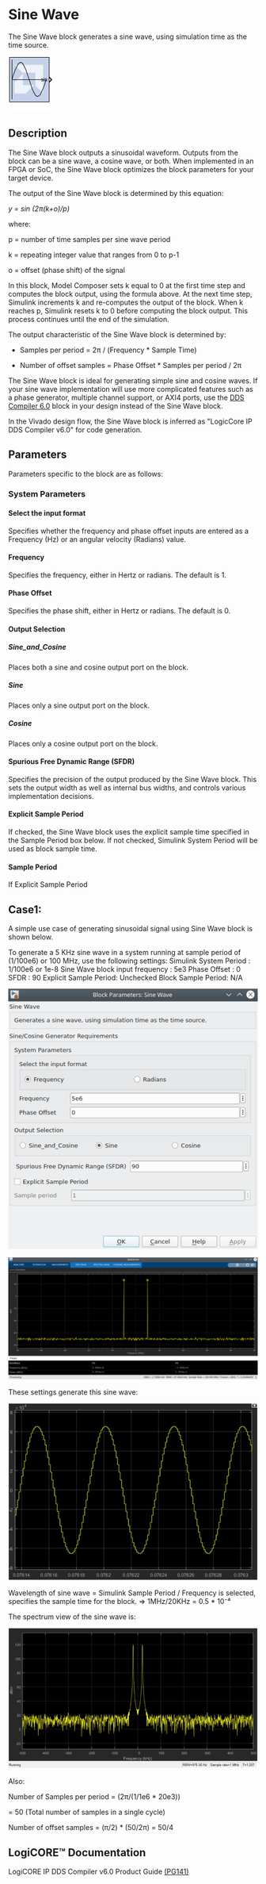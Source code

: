 # Sine Wave

The Sine Wave block generates a sine wave, using simulation time
as the time source.

![](./Images/block.png)

## Description

The Sine Wave block outputs a sinusoidal waveform. Outputs from
the block can be a sine wave, a cosine wave, or both. When implemented
in an FPGA or SoC, the Sine Wave block optimizes the block
parameters for your target device.

The output of the Sine Wave block is determined by this equation:

*y = sin (2π(k+o)/p)*

where:

p = number of time samples per sine wave period

k = repeating integer value that ranges from 0 to p-1

o = offset (phase shift) of the signal

In this block, Model Composer sets k equal to 0 at the first time step
and computes the block output, using the formula above. At the next time
step, Simulink increments k and re-computes the output of the block.
When k reaches p, Simulink resets k to 0 before computing the block
output. This process continues until the end of the simulation.

The output characteristic of the Sine Wave block is determined by:

* Samples per period = 2π / (Frequency \* Sample Time)

* Number of offset samples = Phase Offset \* Samples per period / 2π

The Sine Wave block is ideal for generating simple sine and cosine
waves. If your sine wave implementation will use more complicated
features such as a phase generator, multiple channel support, or AXI4
ports, use the [DDS Compiler 6.0](../../HDL/dds_compiler_v6_0/README.md) block in
your design instead of the Sine Wave block.

In the Vivado design flow, the Sine Wave block is inferred as "LogicCore
IP DDS Compiler v6.0" for code generation.

## Parameters

Parameters specific to the block are as follows:

### System Parameters  
#### Select the input format  
Specifies whether the frequency and phase offset inputs are entered as a
Frequency (Hz) or an angular velocity (Radians) value.

#### Frequency  
Specifies the frequency, either in Hertz or radians. The default is 1.

#### Phase Offset  
Specifies the phase shift, either in Hertz or radians. The default is 0.

#### Output Selection  
##### Sine_and_Cosine  
Places both a sine and cosine output port on the block.

##### Sine  
Places only a sine output port on the block.

##### Cosine  
Places only a cosine output port on the block.

#### Spurious Free Dynamic Range (SFDR)  
Specifies the precision of the output produced by the Sine Wave block.
This sets the output width as well as internal bus widths, and controls
various implementation decisions.

#### Explicit Sample Period  
If checked, the Sine Wave block uses the explicit sample time specified
in the Sample Period box below. If not checked, Simulink System 
Period will be used as block sample time.

#### Sample Period  
If Explicit Sample Period

## Case1:

A simple use case of generating sinusoidal signal using Sine Wave block
is shown below.

To generate a 5 KHz sine wave in a system running
at sample period of (1/100e6) or 100 MHz, use the following settings:
Simulink System Period : 1/100e6 or 1e-8
Sine Wave block input frequency : 5e3
Phase Offset : 0
SFDR : 90
Explicit Sample Period: Unchecked
Block Sample Period: N/A

![](./Images/case1_settings.png)


![](./Images/case1_spectrum.png)


These settings generate this sine wave:


![](./Images/uae1555437383080.png)

Wavelength of sine wave = Simulink Sample Period / Frequency is
selected, specifies the sample time for the block. =\> 1MHz/20KHz = 0.5
\* 10⁻⁴

The spectrum view of the sine wave is:


![](./Images/mae1555437377586.png)

Also:

Number of Samples per period = (2π/(1/1e6 \* 20e3))

= 50 (Total number of samples in a single cycle)

Number of offset samples = (π/2) \* (50/2π) = 50/4

## LogiCORE™ Documentation

LogiCORE IP DDS Compiler v6.0 Product
Guide [(PG141)](https://docs.xilinx.com/access/sources/ud/document?isLatest=true&url=pg141-dds-compiler&ft:locale=en-US)
